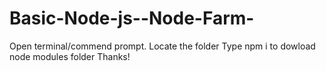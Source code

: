 # Basic-Node-js--Node-Farm-
Open terminal/commend prompt. 
Locate the folder
Type npm i to dowload node modules folder
Thanks!
